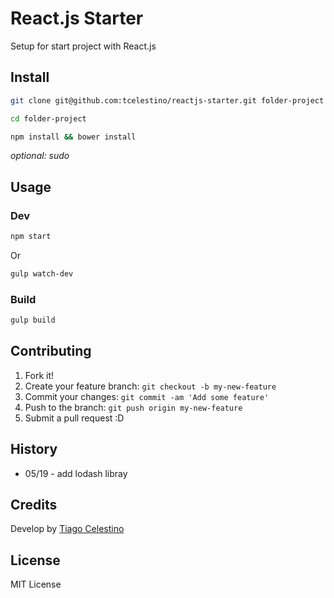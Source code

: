 # React.js Starter

Setup for start project with React.js

## Install


```bash
git clone git@github.com:tcelestino/reactjs-starter.git folder-project
```

```bash
cd folder-project
```

```bash
npm install && bower install
```
_optional: sudo_

## Usage

### Dev
```bash
npm start
```

Or

```bash
gulp watch-dev
```

### Build
```bash
gulp build
```

## Contributing

  1. Fork it!
  2. Create your feature branch: `git checkout -b my-new-feature`
  3. Commit your changes: `git commit -am 'Add some feature'`
  4. Push to the branch: `git push origin my-new-feature`
  5. Submit a pull request :D

## History
  - 05/19 - add lodash libray

## Credits

Develop by [Tiago Celestino](http://github.com/tcelestino)

## License

MIT License
